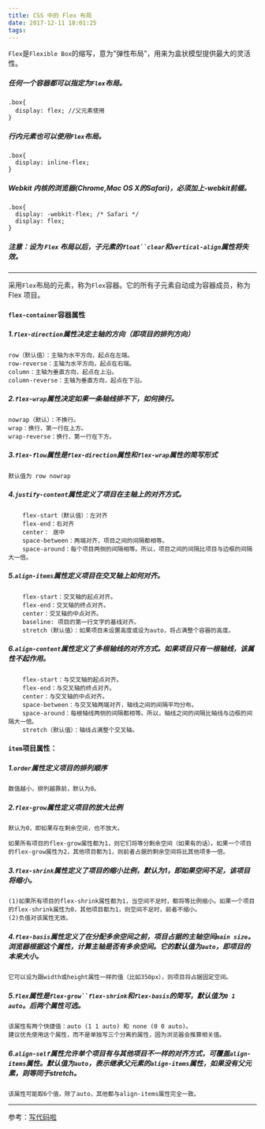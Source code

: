 ```yaml
---
title: CSS 中的 Flex 布局
date: 2017-12-11 18:01:25
tags:
---
```

`Flex`是`Flexible Box`的缩写，意为"弹性布局"，用来为盒状模型提供最大的灵活性。

##### 任何一个容器都可以指定为`Flex`布局。

	.box{
	  display: flex; //父元素使用
	}
	
##### 行内元素也可以使用`Flex`布局。

	.box{
	  display: inline-flex;
	}

##### Webkit 内核的浏览器(Chrome,Mac OS X的Safari)，必须加上-webkit前缀。

	.box{
	  display: -webkit-flex; /* Safari */
	  display: flex;
	}
	
##### 注意：设为 `Flex` 布局以后，子元素的`float``clear`和`vertical-align`属性将失效。

---
采用`Flex`布局的元素，称为`Flex`容器。它的所有子元素自动成为容器成员，称为 Flex 项目。

#### `flex-container`容器属性
##### 1.`flex-direction`属性决定主轴的方向（即项目的排列方向）

	row（默认值）：主轴为水平方向，起点在左端。
	row-reverse：主轴为水平方向，起点在右端。
	column：主轴为垂直方向，起点在上沿。
	column-reverse：主轴为垂直方向，起点在下沿。
	
##### 2.`flex-wrap`属性决定如果一条轴线排不下，如何换行。

	nowrap（默认）：不换行。
	wrap：换行，第一行在上方。
	wrap-reverse：换行，第一行在下方。
	
##### 3.`flex-flow`属性是`flex-direction`属性和`flex-wrap`属性的简写形式

	默认值为 row nowrap 

##### 4.`justify-content`属性定义了项目在主轴上的对齐方式。

		flex-start（默认值）：左对齐
		flex-end：右对齐
		center： 居中
		space-between：两端对齐，项目之间的间隔都相等。
		space-around：每个项目两侧的间隔相等。所以，项目之间的间隔比项目与边框的间隔大一倍。
		
##### 5.`align-items`属性定义项目在交叉轴上如何对齐。

		flex-start：交叉轴的起点对齐。
		flex-end：交叉轴的终点对齐。
		center：交叉轴的中点对齐。
		baseline: 项目的第一行文字的基线对齐。
		stretch（默认值）：如果项目未设置高度或设为auto，将占满整个容器的高度。
		
##### 6.`align-content`属性定义了多根轴线的对齐方式。如果项目只有一根轴线，该属性不起作用。

		flex-start：与交叉轴的起点对齐。
		flex-end：与交叉轴的终点对齐。
		center：与交叉轴的中点对齐。
		space-between：与交叉轴两端对齐，轴线之间的间隔平均分布。
		space-around：每根轴线两侧的间隔都相等。所以，轴线之间的间隔比轴线与边框的间隔大一倍。
		stretch（默认值）：轴线占满整个交叉轴。
		
#### `item`项目属性：

##### 1.`order`属性定义项目的排列顺序
	数值越小，排列越靠前，默认为0。
	
##### 2.`flex-grow`属性定义项目的放大比例
	默认为0，即如果存在剩余空间，也不放大。

	如果所有项目的flex-grow属性都为1，则它们将等分剩余空间（如果有的话）。如果一个项目的flex-grow属性为2，其他项目都为1，则前者占据的剩余空间将比其他项多一倍。
	
##### 3.`flex-shrink`属性定义了项目的缩小比例，默认为1，即如果空间不足，该项目将缩小。

	(1)如果所有项目的flex-shrink属性都为1，当空间不足时，都将等比例缩小。如果一个项目的flex-shrink属性为0，其他项目都为1，则空间不足时，前者不缩小。
	(2)负值对该属性无效。
	
##### 4.`flex-basis`属性定义了在分配多余空间之前，项目占据的主轴空间`main size`。浏览器根据这个属性，计算主轴是否有多余空间。它的默认值为`auto`，即项目的本来大小。
	它可以设为跟width或height属性一样的值（比如350px），则项目将占据固定空间。
	
##### 5.`flex`属性是`flex-grow``flex-shrink`和`flex-basis`的简写，默认值为`0 1 auto`。后两个属性可选。
	该属性有两个快捷值：auto (1 1 auto) 和 none (0 0 auto)。
	建议优先使用这个属性，而不是单独写三个分离的属性，因为浏览器会推算相关值。

##### 6.`align-self`属性允许单个项目有与其他项目不一样的对齐方式，可覆盖`align-items`属性。默认值为`auto`，表示继承父元素的`align-items`属性，如果没有父元素，则等同于stretch。
	
	该属性可能取6个值，除了auto，其他都与align-items属性完全一致。
	
----
参考：[写代码啦](https://xiedaimala.com/)